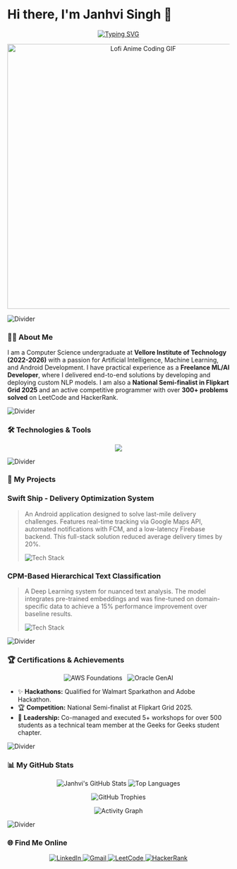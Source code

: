# Hi there, I'm Janhvi Singh 👋

<p align="center">
  <a href="https://git.io/typing-svg">
    <img src="https://readme-typing-svg.demolab.com?font=Fira+Code&weight=700&size=25&pause=1000&color=E673A6&background=00000000&center=true&vCenter=true&width=500&lines=B.Tech+Student+at+VIT-AP;Freelance+AI+%26+ML+Developer;Flipkart+Grid+National+Semi-Finals" alt="Typing SVG" />
  </a>
</p>

<p align="center">
  <img src="https://i.pinimg.com/originals/53/7c/27/537c27d4138014029288c1c463bab13c.gif" alt="Lofi Anime Coding GIF" width="600px" />
</p>

<img src="https://media.tenor.com/tZl2pFAT_pcAAAAM/pixel-divider.gif" alt="Divider">

### 👩‍💻 **About Me**

I am a Computer Science undergraduate at **Vellore Institute of Technology (2022-2026)** with a passion for Artificial Intelligence, Machine Learning, and Android Development. I have practical experience as a **Freelance ML/AI Developer**, where I delivered end-to-end solutions by developing and deploying custom NLP models. I am also a **National Semi-finalist in Flipkart Grid 2025** and an active competitive programmer with over **300+ problems solved** on LeetCode and HackerRank.

<img src="https://media.tenor.com/tZl2pFAT_pcAAAAM/pixel-divider.gif" alt="Divider">

### 🛠️ **Technologies & Tools**

<p align="center">
  <a href="https://skillicons.dev">
    <img src="https://skillicons.dev/icons?i=python,java,kotlin,dart,r,sql,tensorflow,pytorch,sklearn,pandas,numpy,aws,firebase,docker,git,androidstudio,vscode,figma&perline=9&theme=light" />
  </a>
</p>

<img src="https://media.tenor.com/tZl2pFAT_pcAAAAM/pixel-divider.gif" alt="Divider">

### 🚀 **My Projects**

### Swift Ship - Delivery Optimization System
> An Android application designed to solve last-mile delivery challenges. Features real-time tracking via Google Maps API, automated notifications with FCM, and a low-latency Firebase backend. This full-stack solution reduced average delivery times by 20%.
> <p>
>   <img src="https://skillicons.dev/icons?i=android,java,firebase&theme=light" alt="Tech Stack"/>
> </p>

### CPM-Based Hierarchical Text Classification
> A Deep Learning system for nuanced text analysis. The model integrates pre-trained embeddings and was fine-tuned on domain-specific data to achieve a 15% performance improvement over baseline results.
> <p>
>   <img src="https://skillicons.dev/icons?i=python,tensorflow,pytorch,huggingface&theme=light" alt="Tech Stack"/>
 </p>

<img src="https://media.tenor.com/tZl2pFAT_pcAAAAM/pixel-divider.gif" alt="Divider">

### 🏆 **Certifications & Achievements**

<p align="center">
  <img src="https://img.shields.io/badge/AWS_Cloud_Foundations-FFD180?style=for-the-badge&logo=amazon-aws&logoColor=black" alt="AWS Foundations">
  &nbsp;
  <img src="https://img.shields.io/badge/Oracle_Gen_AI_Professional-FFA6A6?style=for-the-badge&logo=oracle&logoColor=black" alt="Oracle GenAI">
</p>

-   ✨ **Hackathons:** Qualified for Walmart Sparkathon and Adobe Hackathon.
-   🏆 **Competition:** National Semi-finalist at Flipkart Grid 2025.
-   🚀 **Leadership:** Co-managed and executed 5+ workshops for over 500 students as a technical team member at the Geeks for Geeks student chapter.

<img src="https://media.tenor.com/tZl2pFAT_pcAAAAM/pixel-divider.gif" alt="Divider">

### 📊 **My GitHub Stats**

<p align="center">
  <img src="https://github-readme-stats.vercel.app/api?username=janhvisingh22&show_icons=true&theme=catppuccin_latte&hide_border=true&count_private=true" alt="Janhvi's GitHub Stats" />
  <img src="https://github-readme-stats.vercel.app/api/top-langs/?username=janhvisingh22&layout=compact&theme=catppuccin_latte&hide_border=true" alt="Top Languages" />
</p>

<p align="center">
  <img src="https://github-profile-trophy.vercel.app/?username=janhvisingh22&theme=catppuccin&hide_border=true&column=4&row=2" alt="GitHub Trophies" />
</p>

<p align="center">
  <img src="https://github-readme-activity-graph.vercel.app/graph?username=janhvisingh22&theme=catppuccin_latte" alt="Activity Graph" />
</p>

<img src="https://media.tenor.com/tZl2pFAT_pcAAAAM/pixel-divider.gif" alt="Divider">

### 🌐 **Find Me Online**

<p align="center">
  <a href="https://www.linkedin.com/in/janhvi-singh-0606b351/" target="_blank">
    <img src="https://img.shields.io/badge/LinkedIn-87CEEB?style=for-the-badge&logo=linkedin&logoColor=black" alt="LinkedIn">
  </a>
  <a href="mailto:janhvisingh1711@gmail.com">
    <img src="https://img.shields.io/badge/Gmail-FFA6A6?style=for-the-badge&logo=gmail&logoColor=black" alt="Gmail">
  </a>
  <a href="[Your-LeetCode-URL]" target="_blank">
    <img src="https://img.shields.io/badge/LeetCode-FFD180?style=for-the-badge&logo=leetcode&logoColor=black" alt="LeetCode">
  </a>
  <a href="[Your-HackerRank-URL]" target="_blank">
    <img src="https://img.shields.io/badge/HackerRank-98FB98?style=for-the-badge&logo=hackerrank&logoColor=black" alt="HackerRank">
  </a>
</p>
